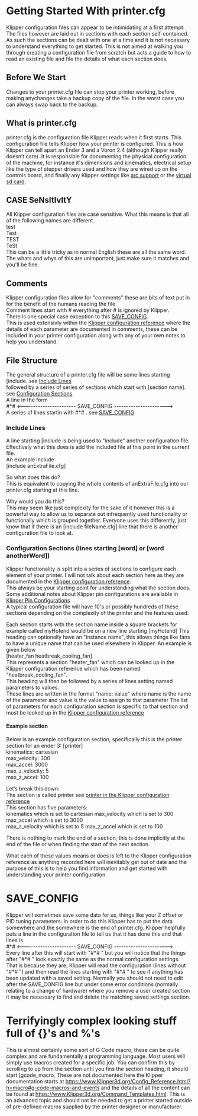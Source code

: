 # Getting Started With printer.cfg
Klipper configuration files can appear to be intimidating at a first attempt. The files however are laid out in sections with each section self-contained. As such the sections can be dealt with one at a time and it is not necessary to understand everything to get started. This is not aimed at walking you through creating a configuration file from scratch but acts a guide to how to read an existing file and file the details of what each section does.
## Before We Start
Changes to your printer.cfg file can stop your printer working, before making anychanges take a backup copy of the file. In the worst case you can always swap back to the backup.

## What is printer.cfg
printer.cfg is the configuration file Klipper reads when it first starts. This configuration file tells Klipper how your printer is configured. This is how Klipper can tell apart an Ender 3 and a Voron 2.4 (although Klipper really doesn’t care).
It is responsible for documenting the physical configuration of the machine, for instance it's dimensions and kinematics, electrical setup like the type of stepper drivers used and how they are wired up on the controls board, and finally any Klipper settings like [arc support](https://www.Klipper3d.org/Config_Reference.html?h=arc#gcode_arcs)  or the [virtual sd card](https://www.Klipper3d.org/Config_Reference.html?h=virtu#virtual_sdcard).

## CASE SeNsItIvItY
All Klipper configuration files are case sensitive. What this means is that all of the following names are different.   
test   
Test   
TEST   
TeSt   
This can be a little tricky as in normal English these are all the same word. The whats and whys of this are unimportant, just make sure it matches and you'll be fine.

## Comments
Klipper configuration files allow for "comments" these are bits of text put in for the benefit of the humans reading the file.   
Comment lines start with \# everything after \# is ignored by Klipper.   
There is one special case exception to this [SAVE_CONFIG](#save_config).    
This is used extensivly within the [Klipper configuration reference](https://www.Klipper3d.org/Config_Reference.html) where the details of each parameter are documented in comments, these can be included in your printer configuration along with any of your own notes to help you understand.

## File Structure
The general structure of a printer.cfg file will be
some lines starting \[include. see [Include Lines](#include-lines)   
followed by a series of series of sections which start with \[section name\]. see [Configuration Sections](#configuration-sections-lines-starting-word-or-word-anotherword)   
A line in the form    
\#\*# <---------------------- SAVE_CONFIG ---------------------->   
A series of lines startin with #*# . see [SAVE_CONFIG](#save_config)   

### Include Lines
A line starting \[include is being used to "include" another configuration file. Effectively what this does is add the included file at this point in the current file.   
An example include   
[include anExtraFile.cfg]   
   
So what does this do?   
This is equivalent to copying the whole contents of anExtraFile.cfg into our printer.cfg starting at this line. 
     
Why would you do this?   
This may seem like just complexity for the sake of it however this is a powerful way to allow us to separate out infrequently used functionality or functionally which is grouped together.
Everyone uses this differently, just know that if there is an \[include fileName.cfg\] line that there is another configuration file to look at.

### Configuration Sections (lines starting \[word\] or \[word anotherWord\])
Klipper functionality is split into a series of sections to configure each element of your printer. I will not talk about each section here as they are documented in the [Klipper configuration reference](https://www.Klipper3d.org/Config_Reference.html).   
This always be your starting point for understanding what the section does. Some additional notes about Klipper pin configurations are available in [Klipper Pin Configurations](KlipperPinConfigurations.md)   
A typical configuration file will have 10's or possibly hundreds of these sections depending on the complexity of the printer and the features used.


Each section starts with the section name inside a square brackets for example called myHotend would be on a new line starting \[myHotend\]
This heading can optionally have an "instance name", this allows things like fans to have a unique name that can be used elsewhere in Klipper. An example is given below   
\[heater_fan heatbreak_cooling_fan\]   
This represents a section "heater_fan" which can be looked up in the Klipper configuration reference which has been named "heatbreak_cooling_fan".   
This heading will then be followed by a series of lines setting named parameters to values.   
These lines are written in the format "name: value" where name is the name of the parameter and value is the value to assign to that parameter
The list of parameters for each configuration section is specific to that section and must be looked up in the [Klipper configuration reference](https://www.Klipper3d.org/Config_Reference.html)

#### Example section
Below is an example configuration section, specifically this is the printer section for an ender 3:
\[printer\]    
kinematics: cartesian   
max_velocity: 300   
max_accel: 3000   
max_z_velocity: 5   
max_z_accel: 100   

Let’s break this down:   
The section is called printer see [printer in the Klipper configuration reference](https://www.Klipper3d.org/Config_Reference.html?h=printer#printer)   
This section has five parameters:   
kinematics which is set to cartesian
max_velocity which is set to 300   
max_accel which is set to 3000   
max_z_velocity which is set to 5
max_z_accel which is set to 100

There is nothing to mark the end of a section, this is done implicitly at the end of the file or when finding the start of the next section.

What each of these values means or does is left to the Klipper configuration reference as anything recorded here will inevitably get out of date and the purpose of this is to help you find information and get started with understanding your printer configuration.   

# SAVE_CONFIG
Klipper will sometimes save some data for us, things like your Z offset or PID tuning parameters.
In order to do this Klipper has to put the data somewhere and the somewhere is the end of printer.cfg.
Klipper helpfully puts a line in the configuration file to tell us that it has done this and that lines is    
\#\*# <---------------------- SAVE_CONFIG ---------------------->   
Every line after this will start with "#\*# " but you will notice that the things after "#\*# " look exactly the same as the normal configuration settings.   
That is because they are, Klipper will read the configuration (lines without "#\*# ") and then read the lines starting with "#\*# " to see if anything has been updated with a saved setting.
Normally you should not need to edit after the SAVE_CONFIG line but under some error conditions (normally relating to a change of hardware) where you remove a user created section it may be necessary to find and delete the matching saved settings section.


# Terrifyingly complex looking stuff full of {}'s and %'s
This is almost certainly some sort of G Code macro, these can be quite complex and are fundamentally a programming language. Most users will simply use macros created for a specific job.
You can confirm this by scrolling to up from the section until you fins the section heading, it should start \[gcode_macro.
These are not documented here the Klipper documentation starts at <https://www.Klipper3d.org/Config_Reference.html?h=macro#g-code-macros-and-events> and the details of all the content can be found at <https://www.Klipper3d.org/Command_Templates.html>.
This is an advanced topic and should not be needed to get a printer started outside of pre-defined macros supplied by the printer designer or manufacturer.

